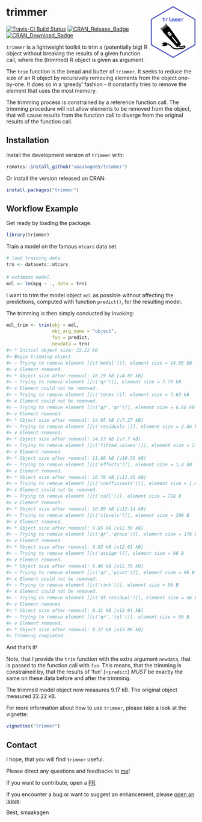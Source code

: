 
<!-- README.md is generated from README.Rmd. Please edit that file -->

# trimmer <img src="man/figures/hex_trimmer.png" align="right" height=140/>

[![Travis-CI Build
Status](https://travis-ci.org/smaakage85/trimmer.svg?branch=master)](https://travis-ci.org/smaakage85/trimmer)
[![CRAN\_Release\_Badge](http://www.r-pkg.org/badges/version-ago/trimmer)](https://CRAN.R-project.org/package=trimmer)
[![CRAN\_Download\_Badge](http://cranlogs.r-pkg.org/badges/trimmer)](https://CRAN.R-project.org/package=trimmer)

`trimmer` is a lightweight toolkit to trim a (potentially big) R object
without breaking the results of a given function call, where the
(trimmed) R object is given as argument.

The `trim` function is the bread and butter of `trimmer`. It seeks to
reduce the size of an R object by recursively removing elements from the
object one-by-one. It does so in a ‘greedy’ fashion - it constantly
tries to remove the element that uses the most memory.

The trimming process is constrained by a reference function call. The
trimming procedure will not allow elements to be removed from the
object, that will cause results from the function call to diverge from
the original results of the function call.

## Installation

Install the development version of `trimmer` with:

``` r
remotes::install_github("smaakage85/trimmer")
```

Or install the version released on CRAN:

``` r
install.packages("trimmer")
```

## Workflow Example

Get ready by loading the package.

``` r
library(trimmer)
```

Train a model on the famous `mtcars` data set.

``` r
# load training data.
trn <- datasets::mtcars

# estimate model.
mdl <- lm(mpg ~ ., data = trn)
```

I want to trim the model object `mdl` as possible without affecting the
predictions, computed with function `predict()`, for the resulting
model.

The trimming is then simply conducted by invoking:

``` r
mdl_trim <- trim(obj = mdl,
                 obj_arg_name = "object",
                 fun = predict,
                 newdata = trn)
#> * Initial object size: 22.22 kB
#> Begin trimming object.
#> ~ Trying to remove element [[c('model')]], element size = 14.05 kB
#> v Element removed.
#> * Object size after removal: 18.19 kB [v4.03 kB]
#> ~ Trying to remove element [[c('qr')]], element size = 7.79 kB
#> x Element could not be removed.
#> ~ Trying to remove element [[c('terms')]], element size = 7.63 kB
#> x Element could not be removed.
#> ~ Trying to remove element [[c('qr','qr')]], element size = 6.66 kB
#> v Element removed.
#> * Object size after removal: 14.95 kB [v7.27 kB]
#> ~ Trying to remove element [[c('residuals')]], element size = 2.86 kB
#> v Element removed.
#> * Object size after removal: 14.53 kB [v7.7 kB]
#> ~ Trying to remove element [[c('fitted.values')]], element size = 2.86 kB
#> v Element removed.
#> * Object size after removal: 11.66 kB [v10.56 kB]
#> ~ Trying to remove element [[c('effects')]], element size = 1.4 kB
#> v Element removed.
#> * Object size after removal: 10.76 kB [v11.46 kB]
#> ~ Trying to remove element [[c('coefficients')]], element size = 1.09 kB
#> x Element could not be removed.
#> ~ Trying to remove element [[c('call')]], element size = 728 B
#> v Element removed.
#> * Object size after removal: 10.09 kB [v12.14 kB]
#> ~ Trying to remove element [[c('xlevels')]], element size = 208 B
#> v Element removed.
#> * Object size after removal: 9.85 kB [v12.38 kB]
#> ~ Trying to remove element [[c('qr','qraux')]], element size = 176 B
#> v Element removed.
#> * Object size after removal: 9.62 kB [v12.61 kB]
#> ~ Trying to remove element [[c('assign')]], element size = 96 B
#> v Element removed.
#> * Object size after removal: 9.46 kB [v12.76 kB]
#> ~ Trying to remove element [[c('qr','pivot')]], element size = 96 B
#> x Element could not be removed.
#> ~ Trying to remove element [[c('rank')]], element size = 56 B
#> x Element could not be removed.
#> ~ Trying to remove element [[c('df.residual')]], element size = 56 B
#> v Element removed.
#> * Object size after removal: 9.31 kB [v12.91 kB]
#> ~ Trying to remove element [[c('qr','tol')]], element size = 56 B
#> v Element removed.
#> * Object size after removal: 9.17 kB [v13.06 kB]
#> Trimming completed.
```

And that’s it\!

Note, that I provide the `trim` function with the extra argument
`newdata`, that is passed to the function call with `fun`. This means,
that the trimming is constrained by, that the results of ‘fun’
(=`predict`) *MUST* be exactly the same on these data before and after
the trimming.

The trimmed model object now measures 9.17 kB. The original object
measured 22.22 kB.

For more information about how to use `trimmer`, please take a look at
the vignette:

``` r
vignettes("trimmer")
```

## Contact

I hope, that you will find `trimmer` useful.

Please direct any questions and feedbacks to
[me](mailto:lars_kjeldgaard@hotmail.com)\!

If you want to contribute, open a
[PR](https://github.com/smaakage85/trimmer/pulls).

If you encounter a bug or want to suggest an enhancement, please [open
an issue](https://github.com/smaakage85/trimmer/issues).

Best, smaakagen
